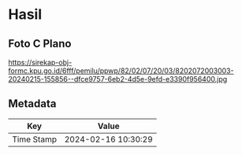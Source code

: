 # Hasil

## Foto C Plano

https://sirekap-obj-formc.kpu.go.id/6fff/pemilu/ppwp/82/02/07/20/03/8202072003003-20240215-155856--dfce9757-6eb2-4d5e-9efd-e3390f956400.jpg


## Metadata

| Key        | Value               |
| ---------- | ------------------- |
| Time Stamp | 2024-02-16 10:30:29 |



